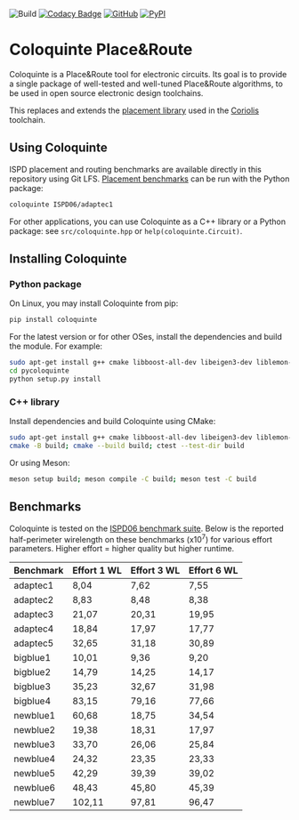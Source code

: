 ![Build](https://github.com/Coloquinte/PlaceRoute/actions/workflows/build.yml/badge.svg)
[![Codacy Badge](https://app.codacy.com/project/badge/Grade/8cfe5dc06da74f399fc007e69b742cdc)](https://www.codacy.com/gh/Coloquinte/PlaceRoute/dashboard?utm_source=github.com&amp;utm_medium=referral&amp;utm_content=Coloquinte/PlaceRoute&amp;utm_campaign=Badge_Grade)
[![GitHub](https://img.shields.io/github/license/coloquinte/PlaceRoute?color=blue)](https://opensource.org/licenses/MIT)
[![PyPI](https://img.shields.io/pypi/v/coloquinte?color=orange)](https://pypi.org/project/coloquinte/)

# Coloquinte Place&Route

Coloquinte is a Place&Route tool for electronic circuits.
Its goal is to provide a single package of well-tested and well-tuned Place&Route algorithms, to be used in open source electronic design toolchains.

This replaces and extends the [placement library](https://github.com/Coloquinte/Coloquinte_placement) used in the [Coriolis](https://gitlab.lip6.fr/vlsi-eda/coriolis/) toolchain.

## Using Coloquinte

ISPD placement and routing benchmarks are available directly in this repository using Git LFS. [Placement benchmarks](https://github.com/Coloquinte/PlaceRouteBenchmarks) can be run with the Python package:
``` bash
coloquinte ISPD06/adaptec1
```

For other applications, you can use Coloquinte as a C++ library or a Python package: see `src/coloquinte.hpp` or `help(coloquinte.Circuit)`.

## Installing Coloquinte

### Python package

On Linux, you may install Coloquinte from pip:
``` bash
pip install coloquinte
```

For the latest version or for other OSes, install the dependencies and build the module. For example:
``` bash
sudo apt-get install g++ cmake libboost-all-dev libeigen3-dev liblemon-dev
cd pycoloquinte
python setup.py install
```

### C++ library

Install dependencies and build Coloquinte using CMake:
``` bash
sudo apt-get install g++ cmake libboost-all-dev libeigen3-dev liblemon-dev
cmake -B build; cmake --build build; ctest --test-dir build
```

Or using Meson:
``` bash
meson setup build; meson compile -C build; meson test -C build
```

## Benchmarks

Coloquinte is tested on the [ISPD06 benchmark suite](https://dl.acm.org/doi/10.1145/1123008.1123042). Below is the reported half-perimeter wirelength on these benchmarks (x10<sup>7</sup>) for various effort parameters.
Higher effort = higher quality but higher runtime.

| Benchmark | Effort 1 WL | Effort 3 WL | Effort 6 WL |
| --------- | ----------- | ----------- | ----------- |
| adaptec1  |        8,04 |        7,62 |        7,55 |
| adaptec2  |        8,83 |        8,48 |        8,38 |
| adaptec3  |       21,07 |       20,31 |       19,95 |
| adaptec4  |       18,84 |       17,97 |       17,77 |
| adaptec5  |       32,65 |       31,18 |       30,89 |
| bigblue1  |       10,01 |        9,36 |        9,20 |
| bigblue2  |       14,79 |       14,25 |       14,17 |
| bigblue3  |       35,23 |       32,67 |       31,98 |
| bigblue4  |       83,15 |       79,16 |       77,66 |
| newblue1  |       60,68 |       18,75 |       34,54 |
| newblue2  |       19,38 |       18,31 |       17,97 |
| newblue3  |       33,70 |       26,06 |       25,84 |
| newblue4  |       24,32 |       23,35 |       23,33 |
| newblue5  |       42,29 |       39,39 |       39,02 |
| newblue6  |       48,43 |       45,80 |       45,39 |
| newblue7  |      102,11 |       97,81 |       96,47 |
